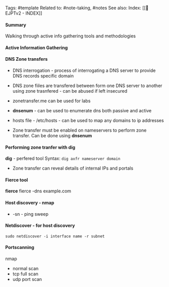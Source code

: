 Tags: #template 
Related to: #note-taking, #notes
See also: 
Index: [[📁EJPTv2 - INDEX]]

#### Summary
Walking through active info gathering tools and methodologies


#### Active Information Gathering

#### DNS Zone transfers

- DNS interrogation - process of interrogating a DNS server to provide DNS records specific domain
- DNS zone fiiles are transfered between form one DNS server to another using zone trasnfered - can be abused if left insecured
- zonetransfer.me can be used for labs
- **dnsenum** - can be used to enumerate dns both passive and active
- hosts file - /etc/hosts - can be used to map any domains to ip addresses

- Zone transfer must be enabled on nameservers to perform zone transfer. Can be done using **dnsenum**

#### Performing zone tranfer with dig
**dig** - perfered tool
Syntax: `dig axfr nameserver domain`

- Zone transfer can reveal details of internal IPs and portals 

#### Fierce tool

**fierce**
fierce -dns example.com

#### Host discovery - nmap

- -sn - ping sweep 

#### Netdiscover - for host discovery

`sudo netdiscover -i interface name -r subnet`

#### Portscanning

nmap 
- normal scan
- tcp full scan
- udp port scan


